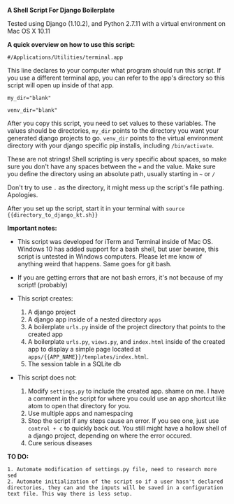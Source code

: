 **A Shell Script For Django Boilerplate**

Tested using Django (1.10.2), and Python 2.7.11 with a virtual environment on Mac OS X 10.11

**A quick overview on how to use this script:**



`#/Applications/Utilities/terminal.app`

This line declares to your computer what program should run this script. If you use a different terminal app, you can refer to the app's directory so this script will open up inside of that app.


`my_dir="blank"`

`venv_dir="blank"`

After you copy this script, you need to set values to these variables. The values should be directories, `my_dir` points to the directory you want your generated django projects to go. `venv_dir` points to the virtual environment directory with your django specific pip installs, including `/bin/activate`.

These are not strings! Shell scripting is very specific about spaces, so make sure you don't have any spaces between the `=` and the value. Make sure you define the directory using an absolute path, usually starting in `~` or `/`

Don't try to use `.` as the directory, it might mess up the script's file pathing. Apologies.

After you set up the script, start it in your terminal with `source {{directory_to_django_kt.sh}}`

**Important notes:**

* This script was developed for iTerm and Terminal inside of Mac OS. Windows 10 has added support for a bash shell, but user beware, this script is untested in Windows computers. Please let me know of anything weird that happens. Same goes for git bash.
* If you are getting errors that are not bash errors, it's not because of my script! (probably)

* This script creates:
	1. A django project
	2. A django app inside of a nested directory `apps`
	3. A boilerplate `urls.py` inside of the project directory that points to the created app
	4. A boilerplate `urls.py`, `views.py`, and `index.html` inside of the created app to display a simple page located at `apps/{{APP_NAME}}/templates/index.html`.
	5. The session table in a SQLite db

* This script does not:

	1. Modify `settings.py` to include the created app. shame on me. I have a comment in the script for where you could use an app shortcut like atom to open that directory for you.
	2. Use multiple apps and namespacing
	3. Stop the script if any steps cause an error. If you see one, just use `control + c` to quickly back out. You still might have a hollow shell of a django project, depending on where the error occured.
	4. Cure serious diseases

**TO DO:**


	1. Automate modification of settings.py file, need to research more sed
	2. Automate initialization of the script so if a user hasn't declared directories, they can and the inputs will be saved in a configuration text file. This way there is less setup.

